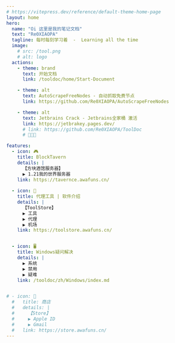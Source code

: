 ```yaml
---
# https://vitepress.dev/reference/default-theme-home-page
layout: home
hero:
  name: "Oi 这里是我的笔记文档"
  text: "Re0XIAOPA"
  tagline: 每时每刻学习着  -  Learning all the time
  image:
    # src: /tool.png
    # alt: logo
  actions:
    - theme: brand
      text: 开始文档
      link: /tooldoc/home/Start-Document

    - theme: alt
      text: AutoScrapeFreeNodes - 自动抓取免费节点
      link: https://github.com/Re0XIAOPA/AutoScrapeFreeNodes

    - theme: alt
      text: Jetbrains Crack - Jetbrains全家桶 激活
      link: https://jetbrakey.pages.dev/
      # link: https://github.com/Re0XIAOPA/ToolDoc
      # 🎯🔥🌟

features:
  - icon: 🎮
    title: BlockTavern
    details: |
      【方块酒馆服务器】
      ▶ 1.21我的世界服务器
    link: https://tavernce.awafuns.cn/
    
  - icon: 🚀
    title: 代理工具 | 软件介绍
    details: |
      【ToolStore】
      ▶ 工具
      ▶ 代理
      ▶ 机场
    link: https://toolstore.awafuns.cn/


  - icon: 🖥️
    title: Windows疑问解决
    details: |
      ▶ 系统
      ▶ 禁用
      ▶ 疑难
    link: /tooldoc/zh/Windows/index.md


# - icon: 💼
  #   title: 商店
  #   details: |
  #     【Store】
  #     ▶ Apple ID
  #     ▶ Gmail
  #   link: https://store.awafuns.cn/
---
```



